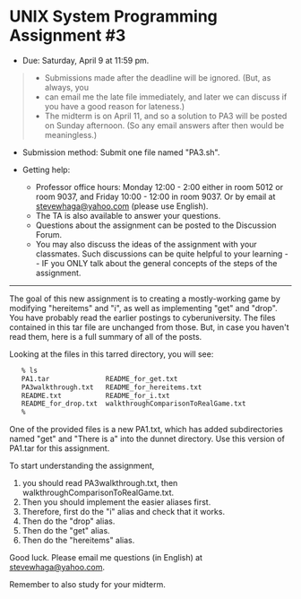 # UNIX System Programming Assignment #3

- Due: Saturday, April 9  at  11:59 pm.

> - Submissions made after the deadline will be ignored. (But, as always, you
> - can email me the late file immediately, and later we can discuss if you have a good reason for lateness.)
> - The midterm is on April 11, and so a solution to PA3 will be posted on Sunday afternoon. (So any email answers after then would be meaningless.)

- Submission method: Submit one file named "PA3.sh".

- Getting help:
  - Professor office hours: Monday 12:00 - 2:00 either in room 5012 or room 9037, and Friday 10:00 - 12:00 in room 9037.  Or by email at stevewhaga@yahoo.com (please use English).
  - The TA is also available to answer your questions.
  - Questions about the assignment can be posted to the Discussion Forum.
  - You may also discuss the ideas of the assignment with your classmates. Such discussions can be quite helpful to your learning -- IF you ONLY talk about the general concepts of the steps of the assignment.

---

The goal of this new assignment is to creating a mostly-working game by modifying "hereitems" and "i", as well as implementing "get" and "drop".
You have probably read the earlier postings to cyberuniversity. The files contained in this tar file are unchanged from those.
But, in case you haven't read them, here is a full summary of all of the posts.

Looking at the files in this tarred directory, you will see:

```bash
   % ls
   PA1.tar              README_for_get.txt
   PA3walkthrough.txt   README_for_hereitems.txt
   README.txt           README_for_i.txt
   README_for_drop.txt  walkthroughComparisonToRealGame.txt
   %
```

One of the provided files is a new PA1.txt, which has added subdirectories named "get" and "There is a" into the dunnet directory.
Use this version of PA1.tar for this assignment.

To start understanding the assignment,

1. you should read PA3walkthrough.txt, then walkthroughComparisonToRealGame.txt.
2. Then you should implement the easier aliases first.
3. Therefore, first do the "i" alias and check that it works.
4. Then do the "drop" alias.
5. Then do the "get" alias.
6. Then do the "hereitems" alias.

Good luck. Please email me questions (in English) at stevewhaga@yahoo.com.

Remember to also study for your midterm.
